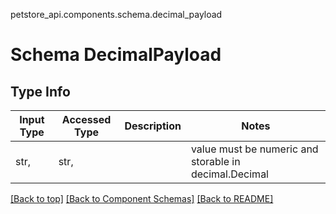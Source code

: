 petstore_api.components.schema.decimal_payload
# Schema DecimalPayload

## Type Info
Input Type | Accessed Type | Description | Notes
------------ | ------------- | ------------- | -------------
str,  | str,  |  | value must be numeric and storable in decimal.Decimal

[[Back to top]](#top) [[Back to Component Schemas]](../../../README.md#Component-Schemas) [[Back to README]](../../../README.md)
